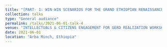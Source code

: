 ```yaml
---
title: "[PART- 1: WIN-WIN SCENARIOS FOR THE GRAND ETHIOPIAN RENAISSANCE DAM (GERD).](https://biniyamsishah.github.io/GERD/main.html)"
collection: talks
type: "General audiance"
permalink: /talks/2021-06-01-talk-4
venue: "INTELLECTUALS & CITIZENS ENGAGEMENT FOR GERD REALIZATION WORKSHOP"
date: 2021-06-01
location: "Arba Minch, Ethiopia"
---
```


